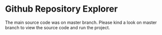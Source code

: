 # Github Repository Explorer

The main source code was on master branch. Please kind a look on master branch to view the source code and run the project.
